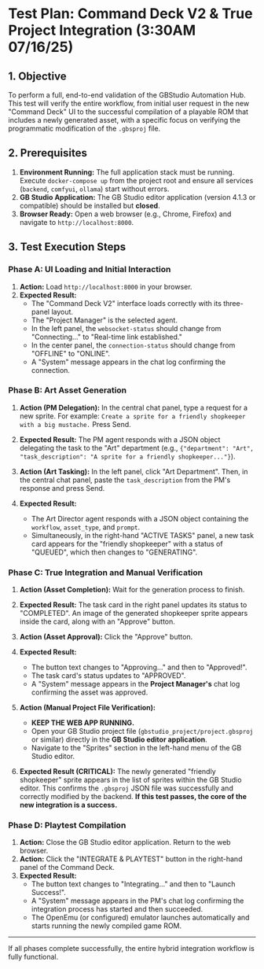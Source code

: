 # Test Plan: Command Deck V2 & True Project Integration (3:30AM 07/16/25)

## 1. Objective
To perform a full, end-to-end validation of the GBStudio Automation Hub. This test will verify the entire workflow, from initial user request in the new "Command Deck" UI to the successful compilation of a playable ROM that includes a newly generated asset, with a specific focus on verifying the programmatic modification of the `.gbsproj` file.

## 2. Prerequisites
1.  **Environment Running:** The full application stack must be running. Execute `docker-compose up` from the project root and ensure all services (`backend`, `comfyui`, `ollama`) start without errors.
2.  **GB Studio Application:** The GB Studio editor application (version 4.1.3 or compatible) should be installed but **closed**.
3.  **Browser Ready:** Open a web browser (e.g., Chrome, Firefox) and navigate to `http://localhost:8000`.

## 3. Test Execution Steps

### Phase A: UI Loading and Initial Interaction

1.  **Action:** Load `http://localhost:8000` in your browser.
2.  **Expected Result:**
    *   The "Command Deck V2" interface loads correctly with its three-panel layout.
    *   The "Project Manager" is the selected agent.
    *   In the left panel, the `websocket-status` should change from "Connecting..." to "Real-time link established."
    *   In the center panel, the `connection-status` should change from "OFFLINE" to "ONLINE".
    *   A "System" message appears in the chat log confirming the connection.

### Phase B: Art Asset Generation

1.  **Action (PM Delegation):** In the central chat panel, type a request for a new sprite. For example: `Create a sprite for a friendly shopkeeper with a big mustache.` Press Send.
2.  **Expected Result:** The PM agent responds with a JSON object delegating the task to the "Art" department (e.g., `{"department": "Art", "task_description": "A sprite for a friendly shopkeeper..."}`).

3.  **Action (Art Tasking):** In the left panel, click "Art Department". Then, in the central chat panel, paste the `task_description` from the PM's response and press Send.
4.  **Expected Result:**
    *   The Art Director agent responds with a JSON object containing the `workflow`, `asset_type`, and `prompt`.
    *   Simultaneously, in the right-hand "ACTIVE TASKS" panel, a new task card appears for the "friendly shopkeeper" with a status of "QUEUED", which then changes to "GENERATING".

### Phase C: True Integration and Manual Verification

1.  **Action (Asset Completion):** Wait for the generation process to finish.
2.  **Expected Result:** The task card in the right panel updates its status to "COMPLETED". An image of the generated shopkeeper sprite appears inside the card, along with an "Approve" button.

3.  **Action (Asset Approval):** Click the "Approve" button.
4.  **Expected Result:**
    *   The button text changes to "Approving..." and then to "Approved!".
    *   The task card's status updates to "APPROVED".
    *   A "System" message appears in the **Project Manager's** chat log confirming the asset was approved.

5.  **Action (Manual Project File Verification):**
    *   **KEEP THE WEB APP RUNNING.**
    *   Open your GB Studio project file (`gbstudio_project/project.gbsproj` or similar) directly in the **GB Studio editor application**.
    *   Navigate to the "Sprites" section in the left-hand menu of the GB Studio editor.
6.  **Expected Result (CRITICAL):** The newly generated "friendly shopkeeper" sprite appears in the list of sprites within the GB Studio editor. This confirms the `.gbsproj` JSON file was successfully and correctly modified by the backend. **If this test passes, the core of the new integration is a success.**

### Phase D: Playtest Compilation

1.  **Action:** Close the GB Studio editor application. Return to the web browser.
2.  **Action:** Click the "INTEGRATE & PLAYTEST" button in the right-hand panel of the Command Deck.
3.  **Expected Result:**
    *   The button text changes to "Integrating..." and then to "Launch Success!".
    *   A "System" message appears in the PM's chat log confirming the integration process has started and then succeeded.
    *   The OpenEmu (or configured) emulator launches automatically and starts running the newly compiled game ROM.

---
If all phases complete successfully, the entire hybrid integration workflow is fully functional.
